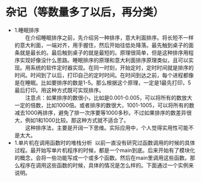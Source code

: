 # 杂记（等数量多了以后，再分类）
- 1.睡眠排序  
　　在介绍睡眠排序之前，先介绍另一种排序，意大利面排序。将长短不一样的意大利面，一端对齐，用手握住，然后开始往低处降落。最先触到桌子的面条就是最长的。最后触到桌子的就是最短的。原理很简单，但是这种排序用程序实现好像没什么思路。睡眠排序的原理和意大利面排序原理类似，且可以实现。用系统的软件定时器实现。在同一时刻，开始定时，定时时间就是排序的时间。时间到了以后，打印自己的定时时间。在时间到达之前，每个进程都像是在睡眠。比如要排序的数是1-5。那么根据这个原理，一定是1最先打印，5最后打印。用这种方式既可实现排序。  
　　注意点：如果排序的数很小，比如是0.001-0.005，可以将所有的数放大一定的倍数，比如1000倍。或者排序的数很大，1001-1005，可以将所有的数减去1000再排序，避免了排一次序要等1000多秒。不过如果排序的数差异很大，例如1和1000比较。那这种方式就不适合了。  
　　这种排序法，主要是开阔一下思维。实际应用中，个人觉得实用性可能不是太大。
- 1.单片机在调用函数时的堆栈分析
  以前一直没有研究过函数调用的时候的具体过程。最开始写单片机程序的时候，都是一个main到底。后来开始有了模块化的概念，会将一些功能写成一个或多个函数。然后在main里调用这些函数。那么程序在调用这些函数的时候，具体的情况是怎么样的。下面通过一个实例来说明。
